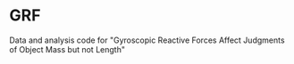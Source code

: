 # GRF
Data and analysis code for "Gyroscopic Reactive Forces Affect Judgments of Object Mass but not Length"
